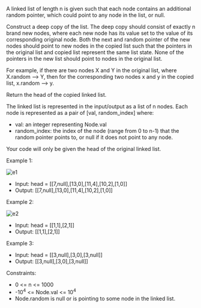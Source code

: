 A linked list of length n is given such that each node contains an additional random pointer, which could point to any node in the list, or null.

Construct a deep copy of the list. The deep copy should consist of exactly n brand new nodes, where each new node has its value set to the value of its corresponding original node. Both the next and random pointer of the new nodes should point to new nodes in the copied list such that the pointers in the original list and copied list represent the same list state. None of the pointers in the new list should point to nodes in the original list.

For example, if there are two nodes X and Y in the original list, where X.random --> Y, then for the corresponding two nodes x and y in the copied list, x.random --> y.

Return the head of the copied linked list.

The linked list is represented in the input/output as a list of n nodes. Each node is represented as a pair of [val, random_index] where:

- val: an integer representing Node.val
- random_index: the index of the node (range from 0 to n-1) that the random pointer points to, or null if it does not point to any node.

Your code will only be given the head of the original linked list.

Example 1:

![e1](https://github.com/user-attachments/assets/71abf0be-39f6-45bd-88bd-de78cfedbee2)

- Input: head = [[7,null],[13,0],[11,4],[10,2],[1,0]]
- Output: [[7,null],[13,0],[11,4],[10,2],[1,0]]

Example 2:

![e2](https://github.com/user-attachments/assets/76c8d515-e448-413c-9ce7-c3d600f9ec50)

- Input: head = [[1,1],[2,1]]
- Output: [[1,1],[2,1]]

Example 3:
- Input: head = [[3,null],[3,0],[3,null]]
- Output: [[3,null],[3,0],[3,null]]

Constraints:
- 0 <= n <= 1000
- -10<sup>4</sup> <= Node.val <= 10<sup>4</sup>
- Node.random is null or is pointing to some node in the linked list.
